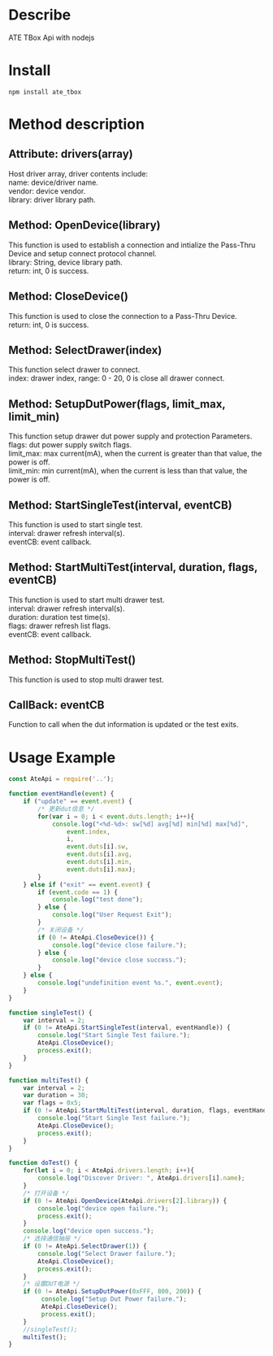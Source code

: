 # Describe

ATE TBox Api with nodejs

# Install

```shell
npm install ate_tbox
```

# Method description

##  Attribute: drivers(array)

Host driver array, driver contents include:<br>
name: device/driver name.<br>
vendor: device vendor.<br>
library: driver library path.<br>

## Method: OpenDevice(library)

This function is used to establish a connection and intialize the Pass-Thru Device and setup connect protocol channel.<br>
library: String, device library path.<br>
return: int, 0 is success.<br>

## Method: CloseDevice()

This function is used to close the connection to a Pass-Thru Device.<br>
return: int, 0 is success.<br>

## Method: SelectDrawer(index)

This function select drawer to connect.<br>
index: drawer index, range: 0 - 20, 0 is close all drawer connect.<br>

## Method: SetupDutPower(flags, limit_max, limit_min)

This function setup drawer dut power supply and protection Parameters.<br>
flags: dut power supply switch flags.<br>
limit_max: max current(mA), when the current is greater than that value, the power is off.<br>
limit_min: min current(mA), when the current is less than that value, the power is off.<br>

## Method: StartSingleTest(interval, eventCB)

This function is used to start single test.<br>
interval: drawer refresh interval(s).<br>
eventCB: event callback.<br>

## Method: StartMultiTest(interval, duration, flags, eventCB)

This function is used to start multi drawer test.<br>
interval: drawer refresh interval(s).<br>
duration: duration test time(s).<br>
flags: drawer refresh list flags.<br>
eventCB: event callback.<br>

## Method: StopMultiTest()

This function is used to stop multi drawer test.<br>

## CallBack: eventCB

Function to call when the dut information is updated or the test exits.

# Usage Example

```javascript
const AteApi = require('..');

function eventHandle(event) {
    if ("update" == event.event) {
        /* 更新dut信息 */
        for(var i = 0; i < event.duts.length; i++){
            console.log("<%d-%d>: sw[%d] avg[%d] min[%d] max[%d]", 
                event.index,
                i, 
                event.duts[i].sw,
                event.duts[i].avg,
                event.duts[i].min,
                event.duts[i].max);
        } 
    } else if ("exit" == event.event) {
        if (event.code == 1) {
            console.log("test done");   
        } else {
            console.log("User Request Exit");  
        }
        /* 关闭设备 */
        if (0 != AteApi.CloseDevice()) {
            console.log("device close failure.");
        } else {
            console.log("device close success.");   
        }
    } else {
        console.log("undefinition event %s.", event.event);  
    }
}

function singleTest() {
    var interval = 2;
    if (0 != AteApi.StartSingleTest(interval, eventHandle)) {
        console.log("Start Single Test failure."); 
        AteApi.CloseDevice();
        process.exit();
    } 
}

function multiTest() {
    var interval = 2;
    var duration = 30;
    var flags = 0x5;
    if (0 != AteApi.StartMultiTest(interval, duration, flags, eventHandle)) {
        console.log("Start Single Test failure."); 
        AteApi.CloseDevice();
        process.exit();
    } 
}

function doTest() {
    for(let i = 0; i < AteApi.drivers.length; i++){
        console.log("Discover Driver: ", AteApi.drivers[i].name);
    }
    /* 打开设备 */
    if (0 != AteApi.OpenDevice(AteApi.drivers[2].library)) {
        console.log("device open failure."); 
        process.exit();
    } 
    console.log("device open success."); 
    /* 选择通信抽屉 */
    if (0 != AteApi.SelectDrawer(1)) {
        console.log("Select Drawer failure."); 
        AteApi.CloseDevice();
        process.exit();
    } 
    /* 设置DUT电源 */
    if (0 != AteApi.SetupDutPower(0xFFF, 800, 200)) {
         console.log("Setup Dut Power failure."); 
         AteApi.CloseDevice();
         process.exit();
    } 
    //singleTest();
    multiTest();
}
```